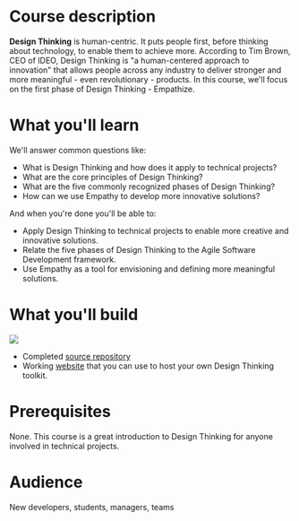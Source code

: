 # Course description
**Design Thinking** is human-centric. It puts people first, before thinking about technology, to enable them to achieve more.  According to Tim Brown, CEO of IDEO, Design Thinking is "a human-centered approach to innovation" that allows people across any industry to deliver stronger and more meaningful - even revolutionary - products.  In this course, we'll focus on the first phase of Design Thinking - Empathize.


# What you'll learn

We'll answer common questions like:
- What is Design Thinking and how does it apply to technical projects?
- What are the core principles of Design Thinking?
- What are the five commonly recognized phases of Design Thinking?
- How can we use Empathy to develop more innovative solutions?

And when you're done you'll be able to:
- Apply Design Thinking to technical projects to enable more creative and innovative solutions.
- Relate the five phases of Design Thinking to the Agile Software Development framework.
- Use Empathy as a tool for envisioning and defining more meaningful solutions.

# What you'll build

<p align="left">
  <img src="https://user-images.githubusercontent.com/57373296/75275531-ae76ee80-57d2-11ea-8dbf-4dd146c13417.png" >
</p>

- Completed [source repository](https://github.com/githubtraining/design-thinking-phase-one-empathy/)
- Working [website](https://lmkeston.github.io/empathy-dev/) that you can use to host your own Design Thinking toolkit.

# Prerequisites
None. This course is a great introduction to Design Thinking for anyone involved in technical projects.

# Audience

New developers, students, managers, teams
